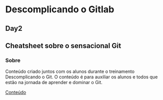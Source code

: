 # Descomplicando o Gitlab

## Day2
## Cheatsheet sobre o sensacional Git

### Sobre

Conteúdo criado juntos com os alunos durante o treinamento Descomplicando o Git.
O conteúdo é para auxiliar os alunos e todos que estão na jornada de aprender e dominar o Git.

[Conteúdo](cheatsheet_git.md)

